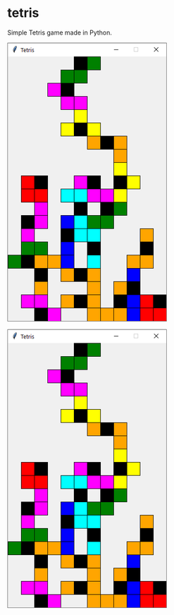 # tetris

Simple Tetris game made in Python.

![Screenshot](https://github.com/alicezhu17/tetris/blob/master/images/screenshot.PNG?raw=true)

<img src="https://github.com/alicezhu17/tetris/blob/master/images/screenshot.PNG?raw=true" alt="Screenshot"/>
